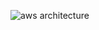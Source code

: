 ![aws architecture](https://github.com/user-attachments/assets/97db894d-8ba0-4010-a09a-be47cc148f2b)
